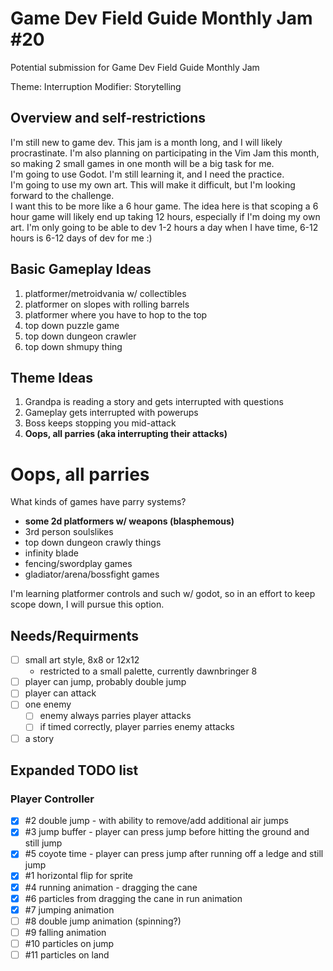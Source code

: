 # Game Dev Field Guide Monthly Jam #20

Potential submission for Game Dev Field Guide Monthly Jam

Theme: Interruption
Modifier: Storytelling

## Overview and self-restrictions

I'm still new to game dev. This jam is a month long, and I will likely procrastinate. I'm also planning on participating in the Vim Jam this month, so making 2 small games in one month will be a big task for me.  
I'm going to use Godot. I'm still learning it, and I need the practice.  
I'm going to use my own art. This will make it difficult, but I'm looking forward to the challenge.  
I want this to be more like a 6 hour game.
The idea here is that scoping a 6 hour game will likely end up taking 12 hours, especially if I'm doing my own art.
I'm only going to be able to dev 1-2 hours a day when I have time, 6-12 hours is 6-12 days of dev for me :)

## Basic Gameplay Ideas

1. platformer/metroidvania w/ collectibles
2. platformer on slopes with rolling barrels
3. platformer where you have to hop to the top
4. top down puzzle game
5. top down dungeon crawler
6. top down shmupy thing

## Theme Ideas

1. Grandpa is reading a story and gets interrupted with questions
2. Gameplay gets interrupted with powerups
3. Boss keeps stopping you mid-attack
4. **Oops, all parries (aka interrupting their attacks)**

# Oops, all parries

What kinds of games have parry systems?

- **some 2d platformers w/ weapons (blasphemous)**
- 3rd person soulslikes
- top down dungeon crawly things
- infinity blade
- fencing/swordplay games
- gladiator/arena/bossfight games

I'm learning platformer controls and such w/ godot, so in an effort to keep scope down, I will pursue this option.

## Needs/Requirments

- [ ] small art style, 8x8 or 12x12
  - restricted to a small palette, currently dawnbringer 8
- [ ] player can jump, probably double jump
- [ ] player can attack
- [ ] one enemy
  - [ ] enemy always parries player attacks
  - [ ] if timed correctly, player parries enemy attacks
- [ ] a story

## Expanded TODO list

### Player Controller

- [x] #2 double jump - with ability to remove/add additional air jumps
- [x] #3 jump buffer - player can press jump before hitting the ground and still jump
- [x] #5 coyote time - player can press jump after running off a ledge and still jump
- [x] #1 horizontal flip for sprite
- [x] #4 running animation - dragging the cane
- [x] #6 particles from dragging the cane in run animation
- [x] #7 jumping animation
- [ ] #8 double jump animation (spinning?)
- [ ] #9 falling animation
- [ ] #10 particles on jump
- [ ] #11 particles on land
